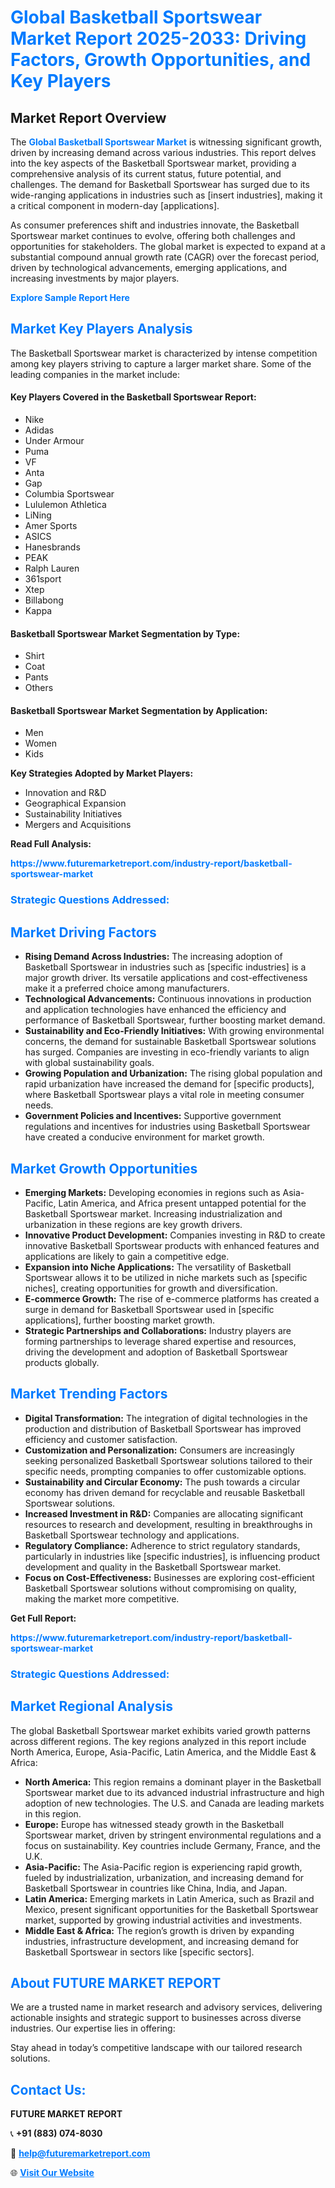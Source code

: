 <h1 style="color: #007BFF;">Global Basketball Sportswear Market Report 2025-2033: Driving Factors, Growth Opportunities, and Key Players</h1>

<section id="overview">
<h2>Market Report Overview</h2>
<p>The <a href="https://www.futuremarketreport.com/industry-report/basketball-sportswear-market" style="color: #007BFF; text-decoration: none;"><strong>Global Basketball Sportswear Market</strong></a> is witnessing significant growth, driven by increasing demand across various industries. This report delves into the key aspects of the Basketball Sportswear market, providing a comprehensive analysis of its current status, future potential, and challenges. The demand for Basketball Sportswear has surged due to its wide-ranging applications in industries such as [insert industries], making it a critical component in modern-day [applications].</p>
<p>As consumer preferences shift and industries innovate, the Basketball Sportswear market continues to evolve, offering both challenges and opportunities for stakeholders. The global market is expected to expand at a substantial compound annual growth rate (CAGR) over the forecast period, driven by technological advancements, emerging applications, and increasing investments by major players.</p>
</section>

<section id="overview">
<p><a href="https://www.futuremarketreport.com/request-sample/reportId=55664" style="color: #007BFF; text-decoration: none;"><strong>Explore Sample Report Here</strong></a></p>
</section>

<section id="key-players">
<h2 style="color: #007BFF;">Market Key Players Analysis</h2>
<p>The Basketball Sportswear market is characterized by intense competition among key players striving to capture a larger market share. Some of the leading companies in the market include:</p>
<h4>Key Players Covered in the Basketball Sportswear Report:</h4>
<ul><li>Nike</li><li>Adidas</li><li>Under Armour</li><li>Puma</li><li>VF</li><li>Anta</li><li>Gap</li><li>Columbia Sportswear</li><li>Lululemon Athletica</li><li>LiNing</li><li>Amer Sports</li><li>ASICS</li><li>Hanesbrands</li><li>PEAK</li><li>Ralph Lauren</li><li>361sport</li><li>Xtep</li><li>Billabong</li><li>Kappa</li></ul>
<h4>Basketball Sportswear Market Segmentation by Type:</h4>
<ul><li>Shirt</li><li>Coat</li><li>Pants</li><li>Others</li></ul>

<h4>Basketball Sportswear Market Segmentation by Application:</h4>
<ul><li>Men</li><li>Women</li><li>Kids</li></ul>
<p><strong>Key Strategies Adopted by Market Players:</strong></p>
<ul>
<li>Innovation and R&D</li>
<li>Geographical Expansion</li>
<li>Sustainability Initiatives</li>
<li>Mergers and Acquisitions</li>
</ul>
</section>

<section>
<p><strong>Read Full Analysis: </strong></p><a href="https://www.futuremarketreport.com/industry-report/basketball-sportswear-market" style="color: #007BFF; text-decoration: none;"><strong>https://www.futuremarketreport.com/industry-report/basketball-sportswear-market</strong></a>
<h3 style="color: #007BFF;">Strategic Questions Addressed:</h3>
</section>

<section id="driving-factors">
<h2 style="color: #007BFF;">Market Driving Factors</h2>
<ul>
<li><strong>Rising Demand Across Industries:</strong> The increasing adoption of Basketball Sportswear in industries such as [specific industries] is a major growth driver. Its versatile applications and cost-effectiveness make it a preferred choice among manufacturers.</li>
<li><strong>Technological Advancements:</strong> Continuous innovations in production and application technologies have enhanced the efficiency and performance of Basketball Sportswear, further boosting market demand.</li>
<li><strong>Sustainability and Eco-Friendly Initiatives:</strong> With growing environmental concerns, the demand for sustainable Basketball Sportswear solutions has surged. Companies are investing in eco-friendly variants to align with global sustainability goals.</li>
<li><strong>Growing Population and Urbanization:</strong> The rising global population and rapid urbanization have increased the demand for [specific products], where Basketball Sportswear plays a vital role in meeting consumer needs.</li>
<li><strong>Government Policies and Incentives:</strong> Supportive government regulations and incentives for industries using Basketball Sportswear have created a conducive environment for market growth.</li>
</ul>
</section>

<section id="growth-opportunities">
<h2 style="color: #007BFF;">Market Growth Opportunities</h2>
<ul>
<li><strong>Emerging Markets:</strong> Developing economies in regions such as Asia-Pacific, Latin America, and Africa present untapped potential for the Basketball Sportswear market. Increasing industrialization and urbanization in these regions are key growth drivers.</li>
<li><strong>Innovative Product Development:</strong> Companies investing in R&D to create innovative Basketball Sportswear products with enhanced features and applications are likely to gain a competitive edge.</li>
<li><strong>Expansion into Niche Applications:</strong> The versatility of Basketball Sportswear allows it to be utilized in niche markets such as [specific niches], creating opportunities for growth and diversification.</li>
<li><strong>E-commerce Growth:</strong> The rise of e-commerce platforms has created a surge in demand for Basketball Sportswear used in [specific applications], further boosting market growth.</li>
<li><strong>Strategic Partnerships and Collaborations:</strong> Industry players are forming partnerships to leverage shared expertise and resources, driving the development and adoption of Basketball Sportswear products globally.</li>
</ul>
</section>

<section id="trending-factors">
<h2 style="color: #007BFF;">Market Trending Factors</h2>
<ul>
<li><strong>Digital Transformation:</strong> The integration of digital technologies in the production and distribution of Basketball Sportswear has improved efficiency and customer satisfaction.</li>
<li><strong>Customization and Personalization:</strong> Consumers are increasingly seeking personalized Basketball Sportswear solutions tailored to their specific needs, prompting companies to offer customizable options.</li>
<li><strong>Sustainability and Circular Economy:</strong> The push towards a circular economy has driven demand for recyclable and reusable Basketball Sportswear solutions.</li>
<li><strong>Increased Investment in R&D:</strong> Companies are allocating significant resources to research and development, resulting in breakthroughs in Basketball Sportswear technology and applications.</li>
<li><strong>Regulatory Compliance:</strong> Adherence to strict regulatory standards, particularly in industries like [specific industries], is influencing product development and quality in the Basketball Sportswear market.</li>
<li><strong>Focus on Cost-Effectiveness:</strong> Businesses are exploring cost-efficient Basketball Sportswear solutions without compromising on quality, making the market more competitive.</li>
</ul>
</section>

<section>
<p><strong>Get Full Report: </strong></p><a href="https://www.futuremarketreport.com/industry-report/basketball-sportswear-market" style="color: #007BFF; text-decoration: none;"><strong>https://www.futuremarketreport.com/industry-report/basketball-sportswear-market</strong></a>
<h3 style="color: #007BFF;">Strategic Questions Addressed:</h3>
</section>


<section id="regional-analysis">
<h2 style="color: #007BFF;">Market Regional Analysis</h2>
<p>The global Basketball Sportswear market exhibits varied growth patterns across different regions. The key regions analyzed in this report include North America, Europe, Asia-Pacific, Latin America, and the Middle East & Africa:</p>
<ul>
<li><strong>North America:</strong> This region remains a dominant player in the Basketball Sportswear market due to its advanced industrial infrastructure and high adoption of new technologies. The U.S. and Canada are leading markets in this region.</li>
<li><strong>Europe:</strong> Europe has witnessed steady growth in the Basketball Sportswear market, driven by stringent environmental regulations and a focus on sustainability. Key countries include Germany, France, and the U.K.</li>
<li><strong>Asia-Pacific:</strong> The Asia-Pacific region is experiencing rapid growth, fueled by industrialization, urbanization, and increasing demand for Basketball Sportswear in countries like China, India, and Japan.</li>
<li><strong>Latin America:</strong> Emerging markets in Latin America, such as Brazil and Mexico, present significant opportunities for the Basketball Sportswear market, supported by growing industrial activities and investments.</li>
<li><strong>Middle East & Africa:</strong> The region’s growth is driven by expanding industries, infrastructure development, and increasing demand for Basketball Sportswear in sectors like [specific sectors].</li>
</ul>
</section>

<footer>
<h2 style="color: #007BFF;">About FUTURE MARKET REPORT</h2>
<p>We are a trusted name in market research and advisory services, delivering actionable insights and strategic support to businesses across diverse industries. Our expertise lies in offering:</p>

<p>Stay ahead in today’s competitive landscape with our tailored research solutions.</p>

<h2 style="color: #007BFF;">Contact Us:</h2>
<p><strong>FUTURE MARKET REPORT</strong></p>
<p>📞 <strong>+91 (883) 074-8030</strong></p>
<p>📧 <strong><a href="mailto:help@futuremarketreport.com" style="color: #007BFF;">help@futuremarketreport.com</a></strong></p>
<p>🌐 <strong><a href="https://www.futuremarketreport.com/" style="color: #007BFF;">Visit Our Website</a></strong></p>
</footer>